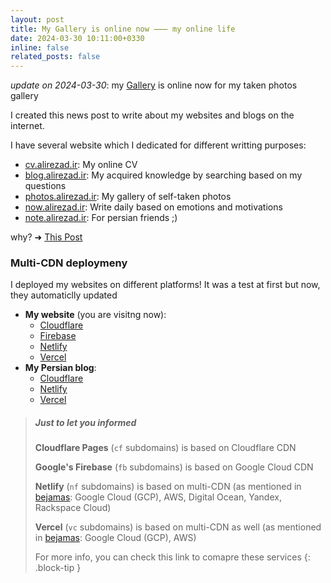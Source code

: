 ```yaml
---
layout: post
title: My Gallery is online now ⸺ my online life
date: 2024-03-30 10:11:00+0330
inline: false
related_posts: false
---
```


_update on 2024-03-30_: my [Gallery](https://gallery.alirezad.ir) is online now for my taken photos gallery

I created this news post to write about my websites and blogs on the internet.

I have several website which I dedicated for different writting purposes:
- [cv.alirezad.ir](https://cv.alirezad.ir): My online CV
- [blog.alirezad.ir](https://blog.alirezad.ir/): My acquired knowledge by searching based on my questions
- [photos.alirezad.ir](https://photos.alirezad.ir): My gallery of self-taken photos
- [now.alirezad.ir](https://now.alirezad.ir): Write daily based on emotions and motivations
- [note.alirezad.ir](https://note.alirezad.ir): For persian friends ;)

why?  ➜  [This Post](https://alirezad.ir/blog/2022/the-idea-behind-my-blog/)


### Multi-CDN deploymeny

I deployed my websites on different platforms! It was a test at first but now, they automaticlly updated

- **My website** (you are visitng now):
  - [Cloudflare](https://cf.alirezad.ir)
  - [Firebase](https://fb.alirezad.ir)
  - [Netlify](https://nf.alirezad.ir)
  - [Vercel](https://vc.alirezad.ir)
- **My Persian blog**:
  - [Cloudflare](https://cf.note.alirezad.ir)
  - [Netlify](https://nf.note.alirezad.ir)
  - [Vercel](https://vc.note.alirezad.ir)
 

> ##### Just to let you informed
>
> **Cloudflare Pages** (`cf` subdomains) is based on Cloudflare CDN
> 
> **Google's Firebase** (`fb` subdomains) is based on Google Cloud CDN
> 
> **Netlify** (`nf` subdomains) is based on multi-CDN (as mentioned in [bejamas](https://bejamas.io/compare): Google Cloud (GCP), AWS, Digital Ocean, Yandex, Rackspace Cloud)
> 
> **Vercel** (`vc` subdomains) is based on multi-CDN as well (as mentioned in [bejamas](https://bejamas.io/compare): Google Cloud (GCP), AWS)
> 
> For more info, you can check this link to comapre these services
{: .block-tip }
